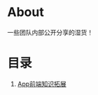 # About

一些团队内部公开分享的湿货！


# 目录

1. [App前端知识拓展](http://touna-app-front-end.github.io/Share/Touna-App-Front-End-Study01/publish/Touna-App-Front-End-Study01.htm)
